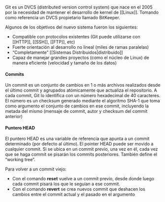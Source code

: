 Git es un DVCS (distributed version control system) que nace en el 2005 por la necesidad de mantener el desarrollo de kernel de [[Linux]]. Tomando como referencia un DVCS propietario llamado BitKeeper.

Algunos de los objetivos del nuevo sistema fueron los siguientes:
- Compatible con protocolos existentes (Git puede utilizarse con [[HTTP]], [[SSH]], [[FTP]], etc)
- Fuerte orientación al desarrollo no lineal (miles de ramas paralelas)
- “Completamente” [[Sistemas Distribuidos|distribuido]]
- Capaz de manejar grandes proyectos (como el núcleo de Linux) de manera eficiente (velocidad y tamaño de los datos)

#### Commits
Un commit es un conjunto de cambios en 1 o más archivos realizados desde el último commit y agrupados atómicamente que actualiza el repositorio. A cada commit, Git lo identifica con un número hexadecimal de 40 caracteres. El número es un checksum generado mediante el algoritmo SHA-1 que toma como argumento el conjunto de cambios en ese commit, incluyendo la metada del mismo (mensaje de commit, autor y checksum del commit anterior)

#### Puntero HEAD
El puntero HEAD es una variable de referencia que apunta a un commit determinado (por defecto al último). El pointer HEAD puede ser movido a cualquier commit. Si se ubica en un commit previo, una vez en él, cada vez que se haga commit se pisarán los commits posteriores. También define el “working tree”.

Para volver a un commit viejo:
- Con el comando **reset** vuelve a un commit previo, desde donde luego cada commit pisará los que le seguían a ese commit.
- Con el comando **revert** se crea nuevos commit que deshacen los cambios entre el commit actual y el pasado en el argumento
